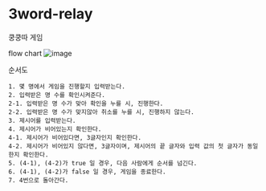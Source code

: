 # 3word-relay
쿵쿵따 게임  

flow chart
![image](https://user-images.githubusercontent.com/96857114/202642542-9147017c-be2d-41ca-b905-ffe78b94d57e.png)


순서도
```
1. 몇 명에서 게임을 진행할지 입력받는다.
2. 입력받은 명 수를 확인시켜준다.
2-1. 입력받은 명 수가 맞아 확인을 누를 시, 진행한다.
2-2. 입력받은 명 수가 맞지않아 취소를 누를 시, 진행하지 않는다.
3. 제시어를 입력받는다.
4. 제시어가 비어있는지 확인한다.
4-1. 제시어가 비어있다면, 3글자인지 확인한다.
4-2. 제시어가 비어있지 않다면, 3글자이며, 제시어의 끝 글자와 입력 값의 첫 글자가 동일한지 확인한다.
5. (4-1), (4-2)가 true 일 경우, 다음 사람에게 순서를 넘긴다.
6. (4-1), (4-2)가 false 일 경우, 게임을 종료한다.
7. 4번으로 돌아간다.                                                                       
```
